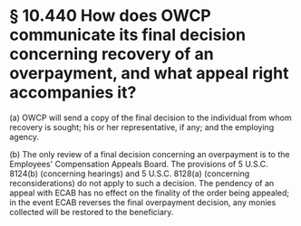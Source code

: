 # § 10.440   How does OWCP communicate its final decision concerning recovery of an overpayment, and what appeal right accompanies it?

(a) OWCP will send a copy of the final decision to the individual from whom recovery is sought; his or her representative, if any; and the employing agency.


(b) The only review of a final decision concerning an overpayment is to the Employees' Compensation Appeals Board. The provisions of 5 U.S.C. 8124(b) (concerning hearings) and 5 U.S.C. 8128(a) (concerning reconsiderations) do not apply to such a decision. The pendency of an appeal with ECAB has no effect on the finality of the order being appealed; in the event ECAB reverses the final overpayment decision, any monies collected will be restored to the beneficiary.




